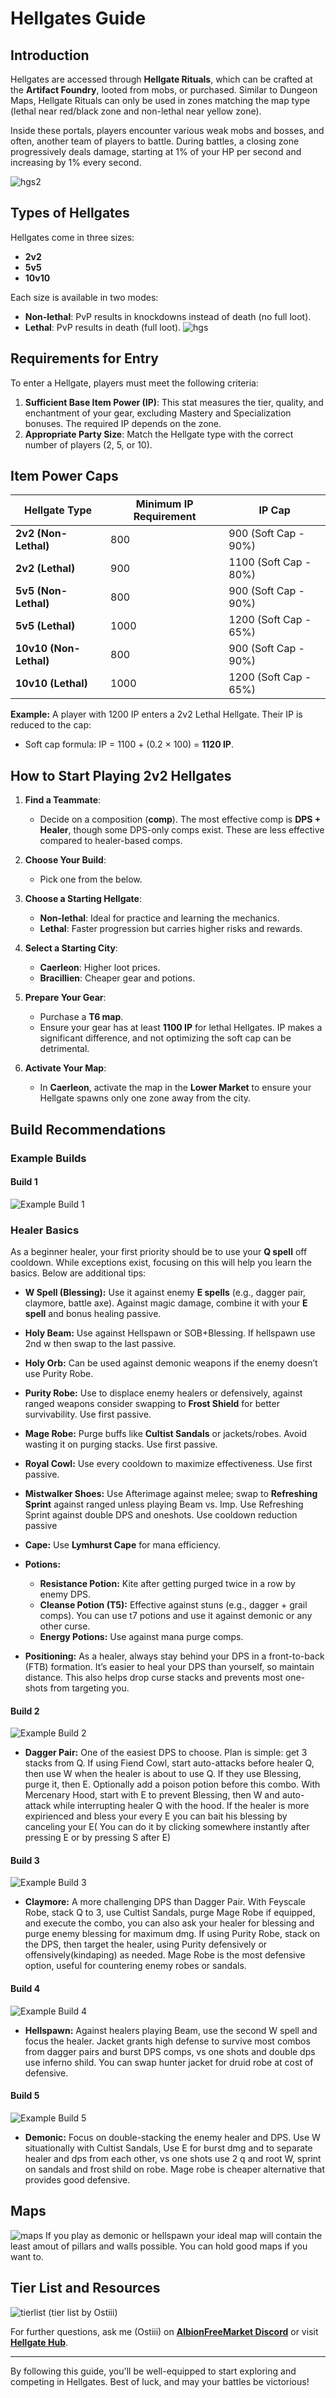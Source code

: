<!--
title: "Albion Online Hellgates Guide"
summary: "Learn the basics of 2v2 hellgates in Albion Online."
author: "OSTIII"
createdAt: "2024-12-28"
updatedAt: "2024-12-28"
category: "tutorial"
tags: ["hellgates"]
-->
# **Hellgates Guide**

## **Introduction**

Hellgates are accessed through **Hellgate Rituals**, which can be crafted at the **Artifact Foundry**, looted from mobs, or purchased. Similar to Dungeon Maps, Hellgate Rituals can only be used in zones matching the map type (lethal near red/black zone and non-lethal near yellow zone).

Inside these portals, players encounter various weak mobs and bosses, and often, another team of players to battle. During battles, a closing zone progressively deals damage, starting at 1% of your HP per second and increasing by 1% every second.

![hgs2](https://raw.githubusercontent.com/JPCodeCraft/AlbionFreeMarketTutorials/main/tutorials/hellgates/Screenshot%202024-12-28%20184733.png)

## **Types of Hellgates**

Hellgates come in three sizes:

- **2v2** 
- **5v5**
- **10v10**

Each size is available in two modes:

- **Non-lethal**: PvP results in knockdowns instead of death (no full loot).
- **Lethal**: PvP results in death (full loot).
![hgs](https://raw.githubusercontent.com/JPCodeCraft/AlbionFreeMarketTutorials/main/tutorials/hellgates/Screenshot%202024-12-28%20184117.png)

## **Requirements for Entry**

To enter a Hellgate, players must meet the following criteria:

1. **Sufficient Base Item Power (IP)**: This stat measures the tier, quality, and enchantment of your gear, excluding Mastery and Specialization bonuses. The required IP depends on the zone.
2. **Appropriate Party Size**: Match the Hellgate type with the correct number of players (2, 5, or 10).

## **Item Power Caps**

| **Hellgate Type**      | **Minimum IP Requirement** | **IP Cap**            |
| ---------------------- | -------------------------- | --------------------- |
| **2v2 (Non-Lethal)**   | 800                        | 900 (Soft Cap - 90%)  |
| **2v2 (Lethal)**       | 900                        | 1100 (Soft Cap - 80%) |
| **5v5 (Non-Lethal)**   | 800                        | 900 (Soft Cap - 90%)  |
| **5v5 (Lethal)**       | 1000                       | 1200 (Soft Cap - 65%) |
| **10v10 (Non-Lethal)** | 800                        | 900 (Soft Cap - 90%)  |
| **10v10 (Lethal)**     | 1000                       | 1200 (Soft Cap - 65%) |

**Example:**
A player with 1200 IP enters a 2v2 Lethal Hellgate. Their IP is reduced to the cap:

- Soft cap formula: IP = 1100 + (0.2 × 100) = **1120 IP**.

## **How to Start Playing 2v2 Hellgates**

1. **Find a Teammate**:

   - Decide on a composition (**comp**). The most effective comp is **DPS + Healer**, though some DPS-only comps exist. These are less effective compared to healer-based comps.

2. **Choose Your Build**:

   - Pick one from the below.

3. **Choose a Starting Hellgate**:

   - **Non-lethal**: Ideal for practice and learning the mechanics.
   - **Lethal**: Faster progression but carries higher risks and rewards.

4. **Select a Starting City**:

   - **Caerleon**: Higher loot prices.
   - **Bracillien**: Cheaper gear and potions.

5. **Prepare Your Gear**:

   - Purchase a **T6 map**.
   - Ensure your gear has at least **1100 IP** for lethal Hellgates. IP makes a significant difference, and not optimizing the soft cap can be detrimental.

6. **Activate Your Map**:

   - In **Caerleon**, activate the map in the **Lower Market** to ensure your Hellgate spawns only one zone away from the city.

## **Build Recommendations**

### **Example Builds**

#### **Build 1**
![Example Build 1](https://raw.githubusercontent.com/JPCodeCraft/AlbionFreeMarketTutorials/main/tutorials/hellgates/Screenshot%202024-12-28%20154713.png)
### **Healer Basics**

As a beginner healer, your first priority should be to use your **Q spell** off cooldown. While exceptions exist, focusing on this will help you learn the basics. Below are additional tips:

- **W Spell (Blessing):** Use it against enemy **E spells** (e.g., dagger pair, claymore, battle axe). Against magic damage, combine it with your **E spell** and bonus healing passive.

- **Holy Beam:** Use against Hellspawn or SOB+Blessing. If hellspawn use 2nd w then swap to the last passive.

- **Holy Orb:** Can be used against demonic weapons if the enemy doesn’t use Purity Robe.

- **Purity Robe:** Use to displace enemy healers or defensively, against ranged weapons consider swapping to **Frost Shield** for better survivability. Use first passive.

- **Mage Robe:** Purge buffs like **Cultist Sandals** or jackets/robes. Avoid wasting it on purging stacks. Use first passive.

- **Royal Cowl:** Use every cooldown to maximize effectiveness. Use first passive.

- **Mistwalker Shoes:** Use Afterimage against melee; swap to **Refreshing Sprint** against ranged unless playing Beam vs. Imp. Use Refreshing Sprint against double DPS and oneshots. Use cooldown reduction passive

- **Cape:** Use **Lymhurst Cape** for mana efficiency.

- **Potions:**

  - **Resistance Potion:** Kite after getting purged twice in a row by enemy DPS.
  - **Cleanse Potion (T5):** Effective against stuns (e.g., dagger + grail comps). You can use t7 potions and use it against demonic or any other curse.
  - **Energy Potions:** Use against mana purge comps.

- **Positioning:** As a healer, always stay behind your DPS in a front-to-back (FTB) formation. It’s easier to heal your DPS than yourself, so maintain distance. This also helps drop curse stacks and prevents most one-shots from targeting you.

#### **Build 2**
![Example Build 2](https://raw.githubusercontent.com/JPCodeCraft/AlbionFreeMarketTutorials/main/tutorials/hellgates/Screenshot%202024-12-28%20155101.png)

- **Dagger Pair:** One of the easiest DPS to choose. Plan is simple: get 3 stacks from Q. If using Fiend Cowl, start auto-attacks before healer Q, then use W when the healer is about to use Q. If they use Blessing, purge it, then E. Optionally add a poison potion before this combo. With Mercenary Hood, start with E to prevent Blessing, then W and auto-attack while interrupting healer Q with the hood. If the healer is more expirienced and bless your every E you can bait his blessing by canceling your E( You can do it by clicking somewhere instantly after pressing E or by pressing S after E)

#### **Build 3**
![Example Build 3](https://raw.githubusercontent.com/JPCodeCraft/AlbionFreeMarketTutorials/main/tutorials/hellgates/Screenshot%202024-12-28%20155230.png)

- **Claymore:** A more challenging DPS than Dagger Pair. With Feyscale Robe, stack Q to 3, use Cultist Sandals, purge Mage Robe if equipped, and execute the combo, you can also ask your healer for blessing and purge enemy blessing for maximum dmg. If using Purity Robe, stack on the DPS, then target the healer, using Purity defensively or offensively(kindaping) as needed. Mage Robe is the most defensive option, useful for countering enemy robes or sandals.

#### **Build 4**
![Example Build 4](https://raw.githubusercontent.com/JPCodeCraft/AlbionFreeMarketTutorials/main/tutorials/hellgates/Screenshot%202024-12-28%20155348.png)

- **Hellspawn:** Against healers playing Beam, use the second W spell and focus the healer. Jacket grants high defense to survive most combos from dagger pairs and burst DPS comps, vs one shots and double dps use inferno shild. You can swap hunter jacket for druid robe at cost of defensive.

#### **Build 5**
![Example Build 5](https://raw.githubusercontent.com/JPCodeCraft/AlbionFreeMarketTutorials/main/tutorials/hellgates/Screenshot%202024-12-28%20155742.png)

- **Demonic:** Focus on double-stacking the enemy healer and DPS. Use W situationally with Cultist Sandals, Use E for burst dmg and to separate healer and dps from each other, vs one shots use 2 q and root W, sprint on sandals and frost shild on robe. Mage robe is cheaper alternative that provides good defensive.

## **Maps**
![maps](https://raw.githubusercontent.com/JPCodeCraft/AlbionFreeMarketTutorials/main/tutorials/hellgates/maps.png)
If you play as demonic or hellspawn your ideal map will contain the least amout of pillars and walls possible. You can hold good maps if you want to.

## **Tier List and Resources**

![tierlist](https://raw.githubusercontent.com/JPCodeCraft/AlbionFreeMarketTutorials/main/tutorials/hellgates/Screenshot%202024-12-28%20175142.png)
(tier list by Ostiii)

For further questions, ask me (Ostiii) on [**AlbionFreeMarket Discord**](https://discord.com/invite/BPmDE3zznH)  or visit [**Hellgate Hub**](https://discord.gg/9hA8YUtwjB).

---

By following this guide, you'll be well-equipped to start exploring and competing in Hellgates. Best of luck, and may your battles be victorious!

